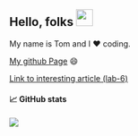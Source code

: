## Hello, folks <img src="https://raw.githubusercontent.com/MartinHeinz/MartinHeinz/master/wave.gif" width="30px">

My name is Tom and I :heart: coding.

[My github Page](https://tom2rec.github.io/) :smile:

[Link to interesting article (lab-6)](https://github.com/Tom2rec/Detectron)

#### :chart_with_upwards_trend:  GitHub stats
<img align="center" src="https://github-readme-stats.vercel.app/api/?username=Tom2rec&theme=dark&show_icons=true" />

